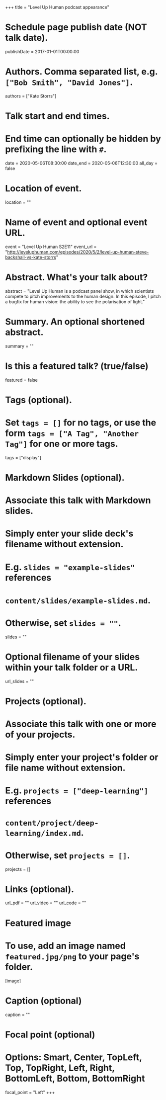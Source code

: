 +++
title = "Level Up Human podcast appearance"

# Schedule page publish date (NOT talk date).
publishDate = 2017-01-01T00:00:00

# Authors. Comma separated list, e.g. `["Bob Smith", "David Jones"]`.
authors = ["Kate Storrs"]

# Talk start and end times.
#   End time can optionally be hidden by prefixing the line with `#`.
date = 2020-05-06T08:30:00
date_end = 2020-05-06T12:30:00
all_day = false

# Location of event.
location = ""

# Name of event and optional event URL.
event = "Level Up Human S2E11"
event_url = "http://leveluphuman.com/episodes/2020/5/2/level-up-human-steve-backshall-vs-kate-storrs"

# Abstract. What's your talk about?
abstract = "Level Up Human is a podcast panel show, in which scientists compete to pitch improvements to the human design. In this episode, I pitch a bugfix for human vision: the ability to see the polarisation of light."

# Summary. An optional shortened abstract.
summary = ""

# Is this a featured talk? (true/false)
featured = false

# Tags (optional).
#   Set `tags = []` for no tags, or use the form `tags = ["A Tag", "Another Tag"]` for one or more tags.
tags = ["display"]

# Markdown Slides (optional).
#   Associate this talk with Markdown slides.
#   Simply enter your slide deck's filename without extension.
#   E.g. `slides = "example-slides"` references 
#   `content/slides/example-slides.md`.
#   Otherwise, set `slides = ""`.
slides = ""

# Optional filename of your slides within your talk folder or a URL.
url_slides = ""

# Projects (optional).
#   Associate this talk with one or more of your projects.
#   Simply enter your project's folder or file name without extension.
#   E.g. `projects = ["deep-learning"]` references 
#   `content/project/deep-learning/index.md`.
#   Otherwise, set `projects = []`.
projects = []

# Links (optional).
url_pdf = ""
url_video = ""
url_code = ""

# Featured image
# To use, add an image named `featured.jpg/png` to your page's folder. 
[image]
  # Caption (optional)
  caption = ""

  # Focal point (optional)
  # Options: Smart, Center, TopLeft, Top, TopRight, Left, Right, BottomLeft, Bottom, BottomRight
  focal_point = "Left"
+++
